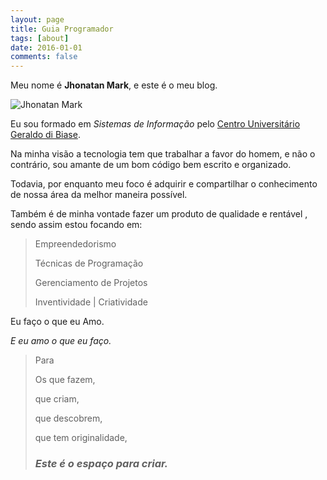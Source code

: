```yaml
---
layout: page
title: Guia Programador
tags: [about]
date: 2016-01-01
comments: false
---
```


Meu nome é **Jhonatan Mark**, e este é o meu blog.

<img src="{{ site.url }}/images/config/quemsoueu/jhonatanmark.jpg" alt="Jhonatan Mark">

Eu sou formado em *Sistemas de Informação* pelo [Centro Universitário Geraldo di Biase](http://www.ugb.edu.br/).

Na minha visão a tecnologia tem que trabalhar a favor do homem, e não o contrário, sou amante de um bom código
bem escrito e organizado.

Todavia, por enquanto meu foco é adquirir e compartilhar o conhecimento de nossa área da melhor maneira possível.

Também é de minha vontade fazer um produto de qualidade e rentável , sendo assim estou focando em:


>Empreendedorismo
>
>Técnicas de Programação
>
>Gerenciamento de Projetos
>
>Inventividade | Criatividade


Eu faço o que eu Amo.

*E eu amo o que eu faço.*


> Para
>
> Os que fazem,
>
> que criam,
>
> que descobrem,
>
> que tem originalidade,
>
> ### *Este é o espaço para criar.* ###
